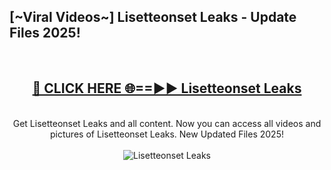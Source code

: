<h2>[~Viral Videos~] Lisetteonset Leaks - Update Files 2025!</h2>
<br>
<div align="center">
<h2><a href="https://betterlinks.top/A2PfLJ" rel="nofollow">🔴 CLICK HERE 🌐==►► Lisetteonset Leaks</a></h2>
<br>
Get Lisetteonset Leaks and all content. Now you can access all videos and pictures of Lisetteonset Leaks. New Updated Files 2025!
<br>
<br>
<a href="https://betterlinks.top/A2PfLJ" rel="nofollow" data-target="animated-image.originalLink"><img src="https://i.ibb.co.com/WyWwxjT/player-gif2.gif" alt="Lisetteonset Leaks" style="max-width: 100%; display: inline-block;" data-target="animated-image.originalImage"></a>
</div>
<br>
